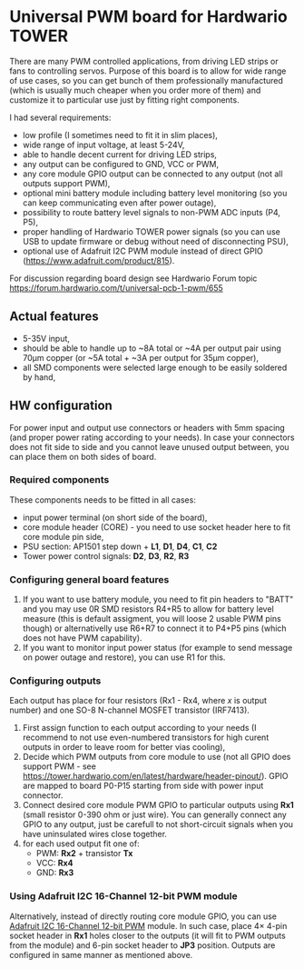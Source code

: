 # Universal PWM board for Hardwario TOWER
There are many PWM controlled applications, from driving LED strips or fans to controlling servos. Purpose of this board is to allow for wide range of use cases, so you can get bunch of them professionally manufactured (which is usually much cheaper when you order more of them) and customize it to particular use just by fitting right components.

I had several requirements:
- low profile (I sometimes need to fit it in slim places),
- wide range of input voltage, at least 5-24V,
- able to handle decent current for driving LED strips,
- any output can be configured to GND, VCC or PWM,
- any core module GPIO output can be connected to any output (not all outputs support PWM),
- optional mini battery module including battery level monitoring (so you can keep communicating even after power outage),
- possibility to route battery level signals to non-PWM ADC inputs (P4, P5),
- proper handling of Hardwario TOWER power signals (so you can use USB to update firmware or debug without need of disconnecting PSU),
- optional use of Adafruit I2C PWM module instead of direct GPIO (https://www.adafruit.com/product/815).

For discussion regarding board design see Hardwario Forum topic https://forum.hardwario.com/t/universal-pcb-1-pwm/655

## Actual features
- 5-35V input,
- should be able to handle up to ~8A total or ~4A per output pair using 70µm copper (or ~5A total + ~3A per output for 35µm copper),
- all SMD components were selected large enough to be easily soldered by hand,

## HW configuration
For power input and output use connectors or headers with 5mm spacing (and proper power rating according to your needs). In case your connectors does not fit side to side and you cannot leave unused output between, you can place them on both sides of board.

### Required components
These components needs to be fitted in all cases:
- input power terminal (on short side of the board),
- core module header (CORE) - you need to use socket header here to fit core module pin side,
- PSU section: AP1501 step down + **L1**, **D1**, **D4**, **C1**, **C2**
- Tower power control signals: **D2**, **D3**, **R2**, **R3**

### Configuring general board features
1. If you want to use battery module, you need to fit pin headers to "BATT" and you may use 0R SMD resistors R4+R5 to allow for battery level measure (this is default assigment, you will loose 2 usable PWM pins though) or alternativelly use R6+R7 to connect it to P4+P5 pins (which does not have PWM capability).
2. If you want to monitor input power status (for example to send message on power outage and restore), you can use R1 for this.

### Configuring outputs
Each output has place for four resistors (Rx1 - Rx4, where *x* is output number) and one SO-8 N-channel MOSFET transistor (IRF7413).

1. First assign function to each output according to your needs (I recommend to not use even-numbered transistors for high curent outputs in order to leave room for better vias cooling),
2. Decide which PWM outputs from core module to use (not all GPIO does support PWM - see https://tower.hardwario.com/en/latest/hardware/header-pinout/). GPIO are mapped to board P0-P15 starting from side with power input connector.
3. Connect desired core module PWM GPIO to particular outputs using **Rx1** (small resistor 0-390 ohm or just wire). You can generally connect any GPIO to any output, just be carefull to not short-circuit signals when you have uninsulated wires close together.
4. for each used output fit one of:
    - PWM: **Rx2** + transistor **Tx**
    - VCC: **Rx4**
    - GND: **Rx3**
    
### Using Adafruit I2C 16-Channel 12-bit PWM module
Alternatively, instead of directly routing core module GPIO, you can use [Adafruit I2C 16-Channel 12-bit PWM](https://www.adafruit.com/product/815) module. In such case, place 4× 4-pin socket header in **Rx1** holes closer to the outputs (it will fit to PWM outputs from the module) and 6-pin socket header to **JP3** position. Outputs are configured in same manner as mentioned above.
